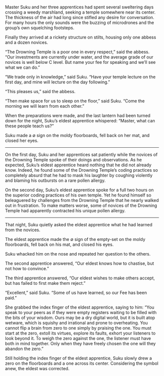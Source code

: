 Master Suku and her three apprentices had spent several
sweltering days crossing a weedy marshland, seeking a temple
somewhere near its center. The thickness of the air had long
since stifled any desire for conversation.  For many hours
the only sounds were the buzzing of microdrones and the
group’s own squelching footsteps.

Finally they arrived at a rickety structure on stilts, housing
only one abbess and a dozen novices.

“The Drowning Temple is a poor one in every respect,”
said the abbess.  “Our investments are currently under
water, and the average grade of our novices is well below C
level.  But name your fee for speaking and we’ll see what
we can do.”

“We trade only in knowledge,” said Suku.  “Have your temple
lecture on the first day, and mine will lecture on the
day following.”

“This pleases us,” said the abbess.

“Then make space for us to sleep on the floor,” said Suku.
“Come the morning we will learn from each other.”

When the preparations were made, and the last lantern had
been turned down for the night, Suku’s eldest apprentice
whispered: “Master, what can these people teach us?”

Suku made a ∅ sign on the moldy floorboards,
fell back on her mat, and closed her eyes.

----------

On the first day, Suku and her apprentices sat patiently
while the novices of the Drowning Temple spoke of their
doings and observations.  As he expected, Suku’s eldest
apprentice heard nothing that he did not already know.
Indeed, he found some of the Drowning Temple’s coding
practices so completely absurd that he had to mask his
laughter by coughing violently and blaming his outbursts on
a rare pollen allergy.

On the second day, Suku’s eldest apprentice spoke for a full
two hours on the superior coding practices of his own
temple.  Yet he found himself so beleaguered by challenges
from the Drowning Temple that he nearly walked out in frustration.
To make matters worse, some of novices of the Drowning
Temple had apparently contracted his unique pollen allergy.

----------

That night, Suku quietly asked the eldest apprentice what he
had learned from the novices.

The eldest apprentice made the ∅ sign of the
empty-set on the moldy floorboards, fell back on his mat,
and closed his eyes.

Suku whacked him on the nose and repeated her question to
the others.

The second apprentice answered, “Our eldest knows how to
chastise, but not how to convince.”

The third apprentice answered, “Our eldest wishes to make
others accept, but has failed to first make them reject.”

“Excellent,” said Suku.  “Some of us have learned, so our
Fee has been paid.”

She grabbed the index finger of the eldest apprentice,
saying to him: “You speak to your peers as if they were
empty registers waiting to be filled with the bits of your
wisdom.  Ours may be a dry digital world, but it is built
atop wetware, which is squishy and irrational and prone to
overheating.  You cannot flip a brain from zero to one
simply by praising the one.  You must start at the zero,
extoll its virtues, explore its faults, exhort your
listeners to look beyond it.  To weigh the zero against
the one, the listener must have both in mind together.  Only
when they have freely chosen the one will they abandon the
zero.”

Still holding the index finger of the eldest apprentice, Suku slowly
drew a zero on the floorboards and a one across its center.
Considering the symbol anew, the eldest was corrected.
